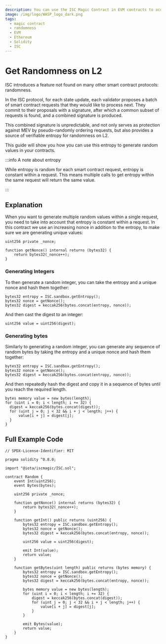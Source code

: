 ```yaml
---
description: You can use the ISC Magic Contract in EVM contracts to access ISC functionality, such as randomness.
image: /img/logo/WASP_logo_dark.png
tags:
  - magic contract
  - randomness
  - EVM
  - Ethereum
  - Solidity
  - ISC
---
```


# Get Randomness on L2

ISC introduces a feature not found on many other smart contract protocols: randomness.

In the ISC protocol, for each state update, each validator proposes a batch of smart contract requests that they would like to process next. They commit to their proposals with a signature, after which a common subset of requests is found, and a combined signature is produced.

This combined signature is unpredictable, and not only serves as protection against MEV by pseudo-randomly ordering requests, but also provides a source of verifiable entropy for randomness on L2.

This guide will show you how you can use this entropy to generate random values in your contracts.

:::info A note about entropy

While entropy is random for each smart contract request, entropy is constant within a request. This means multiple calls to get entropy within the same request will return the same value.

:::

## Explanation

When you want to generate multiple random values within a single request, you need to take into account that entropy is constant within a request. In this contract we use an increasing nonce in addition to the entropy, to make sure we are generating unique values:

```solidity
uint256 private _nonce;

function getNonce() internal returns (bytes32) {
    return bytes32(_nonce++);
}
```

### Generating Integers

To then generate a random integer, you can take the entropy and a unique nonce and hash them together:

```solidity
bytes32 entropy = ISC.sandbox.getEntropy();
bytes32 nonce = getNonce();
bytes32 digest = keccak256(bytes.concat(entropy, nonce));
```

And then cast the digest to an integer:

```solidity
uint256 value = uint256(digest);
```

### Generating bytes

Similarly to generating a random integer, you can generate any sequence of random bytes by taking the entropy and a unique nonce and hash them together:

```solidity
bytes32 entropy = ISC.sandbox.getEntropy();
bytes32 nonce = getNonce();
bytes32 digest = keccak256(bytes.concat(entropy, nonce));
```

And then repeatedly hash the digest and copy it in a sequence of bytes until you reach the required length.

```solidity
bytes memory value = new bytes(length);
for (uint i = 0; i < length; i += 32) {
  digest = keccak256(bytes.concat(digest));
  for (uint j = 0; j < 32 && i + j < length; j++) {
      value[i + j] = digest[j];
  }
}
```

## Full Example Code

```solidity
// SPDX-License-Identifier: MIT

pragma solidity ^0.8.0;

import "@iota/iscmagic/ISC.sol";

contract Random {
    event Int(uint256);
    event Bytes(bytes);

    uint256 private _nonce;

    function getNonce() internal returns (bytes32) {
        return bytes32(_nonce++);
    }

    function getInt() public returns (uint256) {
        bytes32 entropy = ISC.sandbox.getEntropy();
        bytes32 nonce = getNonce();
        bytes32 digest = keccak256(bytes.concat(entropy, nonce));

        uint256 value = uint256(digest);

        emit Int(value);
        return value;
    }

    function getBytes(uint length) public returns (bytes memory) {
        bytes32 entropy = ISC.sandbox.getEntropy();
        bytes32 nonce = getNonce();
        bytes32 digest = keccak256(bytes.concat(entropy, nonce));

        bytes memory value = new bytes(length);
        for (uint i = 0; i < length; i += 32) {
            digest = keccak256(bytes.concat(digest));
            for (uint j = 0; j < 32 && i + j < length; j++) {
                value[i + j] = digest[j];
            }
        }

        emit Bytes(value);
        return value;
    }
}
```
